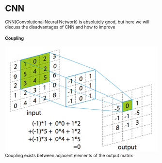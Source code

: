 CNN
====
CNN(Convolutional Neural Network) is absolutely good, but here we will discuss the disadvantages of CNN and how to improve

#### Coupling
![](files/convolution.png)
Coupling exists between adjacent elements of the output matrix


